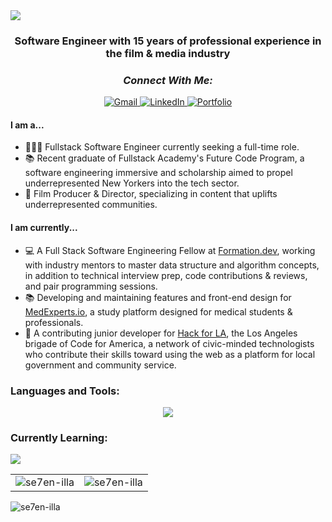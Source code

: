 <div>
<img src="sarahalli.gif"/>
</div>

<h3 align="center">Software Engineer with 15 years of professional experience in the film & media industry </h3>

<h3 align="center" style="font-weight:bold; font-style:italic;">Connect With Me:</h3>

<div align="center">
  <a href="mailto:sarah@sah.nyc">
    <img src="https://img.shields.io/badge/Gmail-D14836?style=for-the-badge&logo=gmail&logoColor=white" alt="Gmail">
  </a>
  <a href="http://www.linkedin.com/in/allisarah/" target="_blank">
    <img src="https://img.shields.io/badge/LinkedIn-0077B5?style=for-the-badge&logo=linkedin&logoColor=white" alt="LinkedIn">
  </a>
  <a href="https://www.sah.nyc/" target="_blank">
    <img src="https://img.shields.io/badge/Portfolio-000000?style=for-the-badge&logo=About.me&logoColor=white" alt="Portfolio">
  </a>
</div>

#### **I am a...**

- 👩🏽‍💻 Fullstack Software Engineer currently seeking a full-time role.
- 📚 Recent graduate of Fullstack Academy's Future Code Program, a software engineering immersive and scholarship aimed to propel underrepresented New Yorkers into the tech sector.
- 🎥 Film Producer & Director, specializing in content that uplifts underrepresented communities.

#### **I am currently...**

- 💻 A Full Stack Software Engineering Fellow at [Formation.dev](https://formation.dev), working with industry mentors to master data structure and algorithm concepts, in addition to technical interview prep, code contributions & reviews, and pair programming sessions.
- 📚 Developing and maintaining features and front-end design for [MedExperts.io](https://www.medexperts.io/), a study platform designed for medical students & professionals.
- 🌴 A contributing junior developer for [Hack for LA](https://www.hackforla.org/), the Los Angeles brigade of Code for America, a network of civic-minded technologists who contribute their skills toward using the web as a platform for local government and community service.

### **Languages and Tools:**

<p align="center">
  <a href="https://skillicons.dev">
    <img src="https://skillicons.dev/icons?i=js,ts,py,md,html,css,tailwind,materialui,react,redux,express,sequelize,nodejs,webpack,mysql,postgres,firebase,threejs,nextjs,vercel,docker,git,vscode,ae,pr,ps" />
  </a>
</p>
<p align="center">

### **Currently Learning:**

  <a href="https://skillicons.dev">
    <img src="https://skillicons.dev/icons?i=blender,aws,pytorch,tensorflow,raspberrypi" />
  </a>
</p>

<table>
  <tr>
    <td><img src="https://streak-stats.demolab.com?user=se7en-illa&theme=tokyonight" alt="se7en-illa" /></td>
    <td><img src="https://github-readme-stats-git-masterrstaa-rickstaa.vercel.app/api/top-langs?username=se7en-illa&theme=transparent&show_icons=true&locale=en&layout=compact" alt="se7en-illa" /></td>
  </tr>
</table>

<p align="left"> <img src="https://komarev.com/ghpvc/?username=se7en-illa&label=Profile%20views&color=0e75b6&style=flat" alt="se7en-illa" /> </p>
